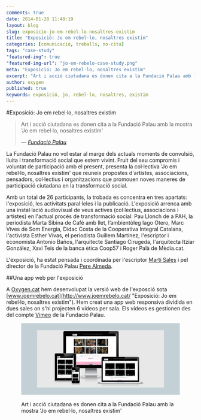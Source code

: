 ```yaml
---
comments: true
date: 2014-01-28 11:48:19
layout: blog
slug: exposicio-jo-em-rebel-lo-nosaltres-existim
title: "Exposició: Jo em rebel·lo, nosaltres existim"
categories: [comunicació, treballs, no-cita]
tags: "case-study"
"featured-img": true
"featured-img-url": "jo-em-rebelo-case-study.png"
meta: "Exposició: Jo em rebel·lo, nosaltres existim"
excerpt: "Art i acció ciutadana es donen cita a la Fundació Palau amb la mostra 'Jo em rebel·lo, nosaltres existim'"
author: oxygen
published: true
keywords: exposició, jo, rebel·lo, nosaltres, existim
---
```


#Exposició: Jo em rebel·lo, nosaltres existim

<blockquote>
	<p>Art i acció ciutadana es donen cita a la Fundació Palau amb la mostra 'Jo em rebel·lo, nosaltres existim'</p>
	<footer>
		&mdash; <cite><a href="{{ page.url }}" title="{{ page.title }}">Fundació Palau</a></cite>
	</footer>
</blockquote>

La Fundació Palau no vol estar al marge dels actuals moments de convulsió, lluita i transformació social que estem vivint. Fruit del seu compromís i voluntat de participació amb el present, presenta la col·lectiva 'Jo em rebel·lo, nosaltres existim' que reuneix propostes d'artistes, associacions, pensadors, col·lectius i organitzacions que promouen noves maneres de participació ciutadana en la transformació social.  

Amb un total de 26 participants, la trobada es concentra en tres apartats: l'exposició, les activitats paral·leles i la publicació. L'exposició arrenca amb una instal·lació audiovisual de veus actives (col·lectius, associacions i artistes) en l'actual procés de transformació social: Pau Llonch de a PAH, la periodista Marta Sibina de Cafè amb llet, l’ambientòleg Iago Otero, Marc Vives de Som Energia, Dídac Costa de la Cooperativa Integral Catalana, l'activista Esther Vivas, el periodista Guillem Martínez, l'escriptor i economista Antonio Baños, l'arquitecte Santiago Cirugeda, l'arquitecta Itziar González, Xavi Teis de la banca ètica Coop57 i Roger Palà de Mèdia.cat.

L'exposició, ha estat pensada i coordinada per l'escriptor [Martí Sales](https://twitter.com/itramselas "Martí Sales  (itramselas) a Twitter") i pel director de la Fundació Palau [Pere Almeda](https://twitter.com/AlmedaPere "Pere Almeda (AlmedaPere) a Twitter").

##Una app web per l'exposició

A [Oxygen.cat](/ "Oxygen comunicació i infraestructures per mitjà dels darres estàndards de disseny, programació web i virtualització al núvol") hem desenvolupat la versió web de l'exposció sota [www.joemrebelo.cat](http://www.joemrebelo.cat/ "Exposició: Jo em rebel·lo, nosaltres existim"). Hem creat una app web responsiva dividida en dues sales on s'hi projecten 6 vídeos per sala. Els vídeos es gestionen des del compte [Vimeo](http://vimeo.com/fundaciopalau) de la Fundació Palau.

<figure class="hidden-xs hidden-sm"><img src="/assets/img/jo-em-rebelo-nosaltres-existim-multi-dispositiu-snapshot.png" /><figcaption><p>Art i acció ciutadana es donen cita a la Fundació Palau amb la mostra 'Jo em rebel·lo, nosaltres existim'</p></figcaption></figure>